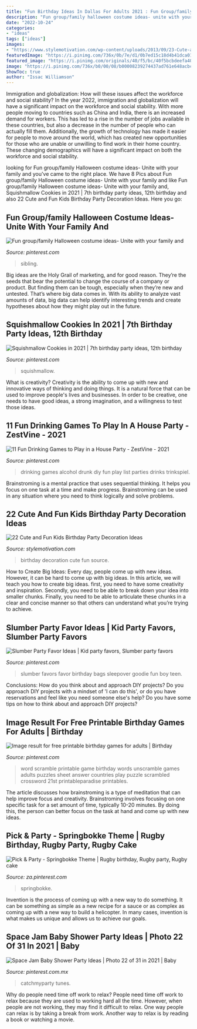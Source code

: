 ```yaml
---
title: "Fun Birthday Ideas In Dallas For Adults 2021 : Fun Group/family Halloween Costume Ideas- Unite With Your Family And"
description: "Fun group/family halloween costume ideas- unite with your family and"
date: "2022-10-24"
categories:
- "ideas"
tags: ["ideas"]
images:
- "https://www.stylemotivation.com/wp-content/uploads/2013/09/23-Cute-and-Fun-Kids-Birthday-Party-Decoration-Ideas-5.jpg"
featuredImage: "https://i.pinimg.com/736x/0b/7e/d1/0b7ed15c18d4b41dca01c517c11ce9b0.jpg"
featured_image: "https://i.pinimg.com/originals/40/f5/bc/40f5bcbdeefa40109c0992ce258aaf41.jpg"
image: "https://i.pinimg.com/736x/b0/00/08/b00008239274437ad761e648acbcb48a.jpg"
ShowToc: true
author: "Issac Williamson"
---
```



Immigration and globalization: How will these issues affect the workforce and social stability?
In the year 2022, immigration and globalization will have a significant impact on the workforce and social stability. With more people moving to countries such as China and India, there is an increased demand for workers. This has led to a rise in the number of jobs available in these countries, but also a decrease in the number of people who can actually fill them. Additionally, the growth of technology has made it easier for people to move around the world, which has created new opportunities for those who are unable or unwilling to find work in their home country. These changing demographics will have a significant impact on both the workforce and social stability.

	

		
looking for Fun group/family Halloween costume ideas- Unite with your family and you've came to the right place. We have 8 Pics about Fun group/family Halloween costume ideas- Unite with your family and like Fun group/family Halloween costume ideas- Unite with your family and, Squishmallow Cookies in 2021 | 7th birthday party ideas, 12th birthday and also 22 Cute and Fun Kids Birthday Party Decoration Ideas. Here you go:
		
    
## Fun Group/family Halloween Costume Ideas- Unite With Your Family And

<img loading=lazy src="https://i.pinimg.com/originals/c8/be/eb/c8beeb3dba9df07fdb00c1c3801ce68b.jpg" onerror="this.onerror=null;this.src='https://tse3.mm.bing.net/th?id=OIP.cOjiEXnUiYSADXHt7h0NfAHaLH&amp;pid=15.1';" alt="Fun group/family Halloween costume ideas- Unite with your family and">

_Source: pinterest.com_

>sibling. 

	

Big ideas are the Holy Grail of marketing, and for good reason. They’re the seeds that bear the potential to change the course of a company or product. But finding them can be tough, especially when they’re new and untested. That’s where big data comes in. With its ability to analyze vast amounts of data, big data can help identify interesting trends and create hypotheses about how they might play out in the future.

    
## Squishmallow Cookies In 2021 | 7th Birthday Party Ideas, 12th Birthday

<img loading=lazy src="https://i.pinimg.com/736x/03/4e/da/034eda2a75899d0cd771bd1e7d2992df.jpg" onerror="this.onerror=null;this.src='https://tse1.mm.bing.net/th?id=OIP.-RgGEfSmm9NP1mCCPwpiYgHaFj&amp;pid=15.1';" alt="Squishmallow Cookies in 2021 | 7th birthday party ideas, 12th birthday">

_Source: pinterest.com_

>squishmallow. 

	

What is creativity?
Creativity is the ability to come up with new and innovative ways of thinking and doing things. It is a natural force that can be used to improve people's lives and businesses. In order to be creative, one needs to have good ideas, a strong imagination, and a willingness to test those ideas.

    
## 11 Fun Drinking Games To Play In A House Party - ZestVine - 2021

<img loading=lazy src="https://i.pinimg.com/originals/40/f5/bc/40f5bcbdeefa40109c0992ce258aaf41.jpg" onerror="this.onerror=null;this.src='https://tse4.mm.bing.net/th?id=OIP.UvHCZNzJjfIvRn64lN_ZyAAAAA&amp;pid=15.1';" alt="11 Fun Drinking Games to Play in a House Party - ZestVine - 2021">

_Source: pinterest.com_

>drinking games alcohol drunk diy fun play list parties drinks trinkspiel. 

	

Brainstroming is a mental practice that uses sequential thinking. It helps you focus on one task at a time and make progress. Brainstroming can be used in any situation where you need to think logically and solve problems.

    
## 22 Cute And Fun Kids Birthday Party Decoration Ideas

<img loading=lazy src="https://www.stylemotivation.com/wp-content/uploads/2013/09/23-Cute-and-Fun-Kids-Birthday-Party-Decoration-Ideas-5.jpg" onerror="this.onerror=null;this.src='https://tse2.mm.bing.net/th?id=OIP.paDtjqoGf-PUSXTRFSHDWAHaJM&amp;pid=15.1';" alt="22 Cute and Fun Kids Birthday Party Decoration Ideas">

_Source: stylemotivation.com_

>birthday decoration cute fun source. 

	

How to Create Big Ideas:
Every day, people come up with new ideas. However, it can be hard to come up with big ideas. In this article, we will teach you how to create big ideas. first, you need to have some creativity and inspiration. Secondly, you need to be able to break down your idea into smaller chunks. Finally, you need to be able to articulate these chunks in a clear and concise manner so that others can understand what you’re trying to achieve.

    
## Slumber Party Favor Ideas | Kid Party Favors, Slumber Party Favors

<img loading=lazy src="https://i.pinimg.com/736x/b0/00/08/b00008239274437ad761e648acbcb48a.jpg" onerror="this.onerror=null;this.src='https://tse4.mm.bing.net/th?id=OIP.lgeetnrtES7qf_YFdOJlUwHaPH&amp;pid=15.1';" alt="Slumber Party Favor Ideas | Kid party favors, Slumber party favors">

_Source: pinterest.com_

>slumber favors favor birthday bags sleepover goodie fun boy teen. 

	

Conclusions: How do you think about and approach DIY projects?
Do you approach DIY projects with a mindset of 'I can do this', or do you have reservations and feel like you need someone else's help? Do you have some tips on how to think about and approach DIY projects?

    
## Image Result For Free Printable Birthday Games For Adults | Birthday

<img loading=lazy src="https://i.pinimg.com/736x/0f/a4/56/0fa4569fd9d1e95b6f2a27805a7eca33.jpg" onerror="this.onerror=null;this.src='https://tse3.mm.bing.net/th?id=OIP.CwYQ7XZCTjIVQhSKqb7zmgHaJl&amp;pid=15.1';" alt="Image result for free printable birthday games for adults | Birthday">

_Source: pinterest.com_

>word scramble printable game birthday words unscramble games adults puzzles sheet answer countries play puzzle scrambled crossword 21st printableparadise printables. 

	

The article discusses how brainstroming is a type of meditation that can help improve focus and creativity. Brainstroming involves focusing on one specific task for a set amount of time, typically 10-20 minutes. By doing this, the person can better focus on the task at hand and come up with new ideas.

    
## Pick &amp; Party - Springbokke Theme | Rugby Birthday, Rugby Party, Rugby Cake

<img loading=lazy src="https://i.pinimg.com/736x/18/76/15/18761519157e0671b0c4134e4bc3cada--themed-parties.jpg" onerror="this.onerror=null;this.src='https://tse4.mm.bing.net/th?id=OIP.5TitYdjia4z6jkC1GLB_fgDfEs&amp;pid=15.1';" alt="Pick &amp; Party - Springbokke Theme | Rugby birthday, Rugby party, Rugby cake">

_Source: za.pinterest.com_

>springbokke. 

	

Invention is the process of coming up with a new way to do something. It can be something as simple as a new recipe for a sauce or as complex as coming up with a new way to build a helicopter. In many cases, invention is what makes us unique and allows us to achieve our goals.

    
## Space Jam Baby Shower Party Ideas | Photo 22 Of 31 In 2021 | Baby

<img loading=lazy src="https://i.pinimg.com/736x/0b/7e/d1/0b7ed15c18d4b41dca01c517c11ce9b0.jpg" onerror="this.onerror=null;this.src='https://tse1.mm.bing.net/th?id=OIP.tEBL_QKuIGYrEUlHZxsyDQHaJ3&amp;pid=15.1';" alt="Space Jam Baby Shower Party Ideas | Photo 22 of 31 in 2021 | Baby">

_Source: pinterest.com.mx_

>catchmyparty tunes. 

	

Why do people need time off work to relax?
People need time off work to relax because they are used to working hard all the time. However, when people are not working, they may find it difficult to relax. One way people can relax is by taking a break from work. Another way to relax is by reading a book or watching a movie.

